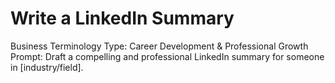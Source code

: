 # Write a LinkedIn Summary

Business Terminology Type: Career Development & Professional Growth
Prompt: Draft a compelling and professional LinkedIn summary for someone in [industry/field].